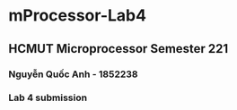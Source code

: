 # mProcessor-Lab4
## HCMUT Microprocessor Semester 221
### Nguyễn Quốc Anh - 1852238
### Lab 4 submission
 
